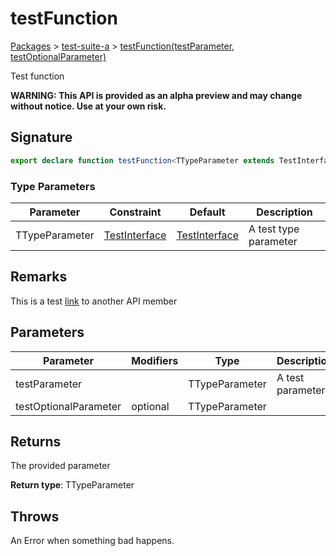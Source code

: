 # testFunction

[Packages](/) > [test-suite-a](/test-suite-a/) > [testFunction(testParameter, testOptionalParameter)](/test-suite-a/testfunction-function)

Test function

**WARNING: This API is provided as an alpha preview and may change without notice. Use at your own risk.**

<h2 id="testfunction-signature">Signature</h2>

```typescript
export declare function testFunction<TTypeParameter extends TestInterface = TestInterface>(testParameter: TTypeParameter, testOptionalParameter?: TTypeParameter): TTypeParameter;
```

### Type Parameters

| Parameter | Constraint | Default | Description |
| - | - | - | - |
| TTypeParameter | [TestInterface](/test-suite-a/testinterface-interface/) | [TestInterface](/test-suite-a/testinterface-interface/) | A test type parameter |

<h2 id="testfunction-remarks">Remarks</h2>

This is a test [link](/test-suite-a/testinterface-interface/) to another API member

<h2 id="testfunction-parameters">Parameters</h2>

| Parameter | Modifiers | Type | Description |
| - | - | - | - |
| testParameter | | TTypeParameter | A test parameter |
| testOptionalParameter | optional | TTypeParameter | |

<h2 id="testfunction-returns">Returns</h2>

The provided parameter

**Return type**: TTypeParameter

<h2 id="testfunction-throws">Throws</h2>

An Error when something bad happens.
